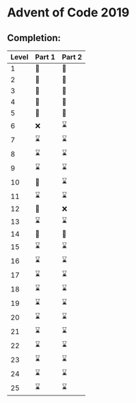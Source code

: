 # Advent of Code 2019

## Completion:

| Level | Part 1 | Part 2 |
|-------|--------|--------|
| 1     | 🌟     | 🌟     |
| 2     | 🌟     | 🌟     |
| 3     | 🌟     | 🌟     |
| 4     | 🌟     | 🌟     |
| 5     | 🌟     | 🌟     |
| 6     | ❌      | ⌛      |
| 7     | ⌛      | ⌛      |
| 8     | ⌛      | ⌛      |
| 9     | ⌛      | ⌛      |
| 10    | 🌟      | ⌛      |
| 11    | ⌛      | ⌛      |
| 12    | 🌟      | ❌      |
| 13    | ⌛      | ⌛      |
| 14    | 🌟      | 🌟      |
| 15    | ⌛      | ⌛      |
| 16    | ⌛      | ⌛      |
| 17    | ⌛      | ⌛      |
| 18    | ⌛      | ⌛      |
| 19    | ⌛      | ⌛      |
| 20    | ⌛      | ⌛      |
| 21    | ⌛      | ⌛      |
| 22    | ⌛      | ⌛      |
| 23    | ⌛      | ⌛      |
| 24    | ⌛      | ⌛      |
| 25    | ⌛      | ⌛      |

